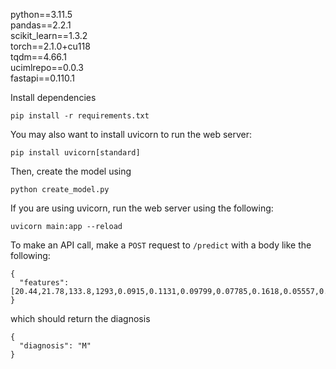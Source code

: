 python==3.11.5  
pandas==2.2.1  
scikit_learn==1.3.2  
torch==2.1.0+cu118  
tqdm==4.66.1  
ucimlrepo==0.0.3  
fastapi==0.110.1  

Install dependencies
```
pip install -r requirements.txt
```

You may also want to install uvicorn to run the web server:
```
pip install uvicorn[standard]
```

Then, create the model using
```
python create_model.py
```

If you are using uvicorn, run the web server using the following:
```
uvicorn main:app --reload
```

To make an API call, make a `POST` request to `/predict` with a body like the following:
```
{
  "features": [20.44,21.78,133.8,1293,0.0915,0.1131,0.09799,0.07785,0.1618,0.05557,0.5781,0.9168,4.218,72.44,0.006208,0.01906,0.02375,0.01461,0.01445,0.001906,24.31,26.37,161.2,1780,0.1327,0.2376,0.2702,0.1765,0.2609,0.06735]
}
```
which should return the diagnosis
```
{
  "diagnosis": "M"
}
```